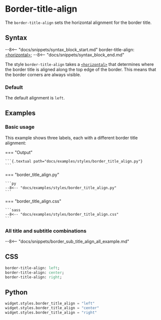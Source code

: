 # Border-title-align

The `border-title-align` sets the horizontal alignment for the border title.

## Syntax

--8<-- "docs/snippets/syntax_block_start.md"
border-title-align: <a href="../../css_types/horizontal">&lt;horizontal&gt;</a>;
--8<-- "docs/snippets/syntax_block_end.md"

The style `border-title-align` takes a [`<horizontal>`](../../css_types/horizontal) that determines where the border title is aligned along the top edge of the border.
This means that the border corners are always visible.

### Default

The default alignment is `left`.


## Examples

### Basic usage

This example shows three labels, each with a different border title alignment:

=== "Output"

    ```{.textual path="docs/examples/styles/border_title_align.py"}
    ```

=== "border_title_align.py"

    ```py
    --8<-- "docs/examples/styles/border_title_align.py"
    ```

=== "border_title_align.css"

    ```sass
    --8<-- "docs/examples/styles/border_title_align.css"
    ```


### All title and subtitle combinations

--8<-- "docs/snippets/border_sub_title_align_all_example.md"


## CSS

```sass
border-title-align: left;
border-title-align: center;
border-title-align: right;
```

## Python

```py
widget.styles.border_title_align = "left"
widget.styles.border_title_align = "center"
widget.styles.border_title_align = "right"
```
